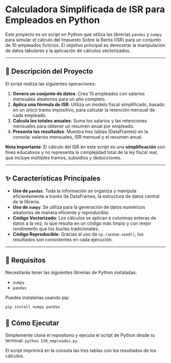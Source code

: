 # Calculadora Simplificada de ISR para Empleados en Python

Este proyecto es un script en Python que utiliza las librerías `pandas` y `numpy` para simular el cálculo del Impuesto Sobre la Renta (ISR) para un conjunto de 10 empleados ficticios. El objetivo principal es demostrar la manipulación de datos tabulares y la aplicación de cálculos vectorizados.

---

## 📜 Descripción del Proyecto

El script realiza las siguientes operaciones:
1.  **Genera un conjunto de datos**: Crea 10 empleados con salarios mensuales aleatorios para un año completo.
2.  **Aplica una fórmula de ISR**: Utiliza un modelo fiscal simplificado, basado en un único tramo impositivo, para calcular la retención mensual de cada empleado.
3.  **Calcula los totales anuales**: Suma los salarios y las retenciones mensuales para obtener un resumen anual por empleado.
4.  **Presenta los resultados**: Muestra tres tablas (DataFrames) en la consola: salarios mensuales, ISR mensual y el resumen anual.

**Nota Importante**: El cálculo del ISR en este script es una **simplificación** con fines educativos y no representa la complejidad total de la ley fiscal real, que incluye múltiples tramos, subsidios y deducciones.

---

## ✨ Características Principales

* **Uso de `pandas`**: Toda la información se organiza y manipula eficientemente a través de DataFrames, la estructura de datos central de la librería.
* **Uso de `numpy`**: Se utiliza para la generación de datos numéricos aleatorios de manera eficiente y reproducible.
* **Código Vectorizado**: Los cálculos se aplican a columnas enteras de datos a la vez, lo que resulta en un código más limpio y con mejor rendimiento que los bucles tradicionales.
* **Código Reproducible**: Gracias al uso de `np.random.seed()`, los resultados son consistentes en cada ejecución.

---

## 🔧 Requisitos

Necesitarás tener las siguientes librerías de Python instaladas:
* `numpy`
* `pandas`

Puedes instalarlas usando pip:
```bash
pip install numpy pandas
```
## 🚀 Cómo Ejecutar

Simplemente clona el repositorio y ejecuta el script de Python desde tu terminal:
```python ISR_empleados.py```

El script imprimirá en la consola las tres tablas con los resultados de los cálculos.

